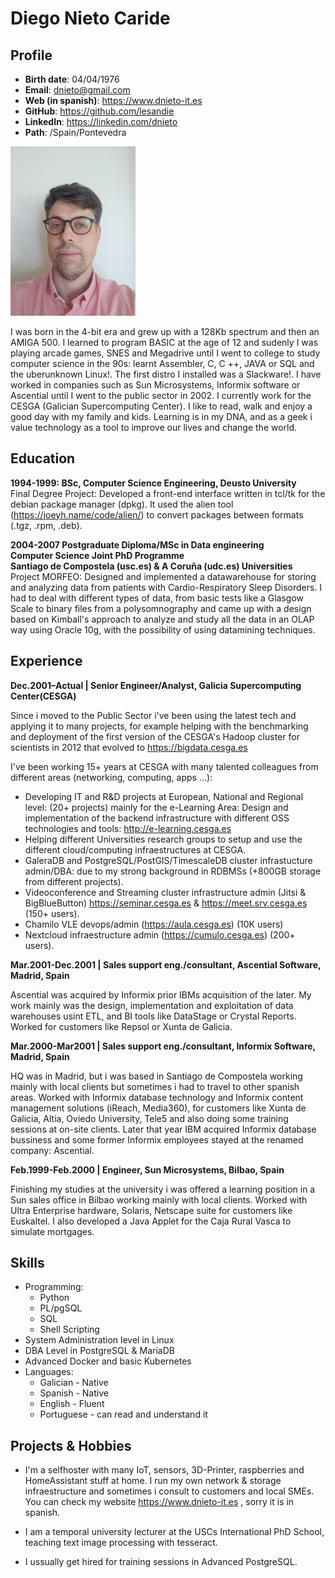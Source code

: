 
# Diego Nieto Caride

## Profile

* **Birth date**: 04/04/1976
* **Email**: dnieto@gmail.com
* **Web (in spanish)**: https://www.dnieto-it.es
* **GitHub**: https://github.com/lesandie
* **LinkedIn**: https://linkedin.com/dnieto
* **Path**: /Spain/Pontevedra

<img src="cv.jpg" alt="cv" width="200"/><br>

I was born in the 4-bit era and grew up with a 128Kb spectrum and then an AMIGA 500. I learned to program BASIC at the age of 12 and sudenly I was playing arcade games, SNES and Megadrive until I went to college to study computer science in the 90s: learnt Assembler, C, C ++, JAVA or SQL and the uberunknown Linux!. The first distro I installed was a Slackware!.
I have worked in companies such as Sun Microsystems, Informix software or Ascential until I went to the public sector in 2002. I currently work for the CESGA (Galician Supercomputing Center).
I like to read, walk and enjoy a good day with my family and kids. Learning is in my DNA, and as a geek i value technology as a tool to improve our lives and change the world.

## Education

**1994-1999: BSc, Computer Science Engineering, Deusto University** <br>
Final Degree Project: Developed a front-end interface written in tcl/tk for the debian package manager (dpkg). It used the alien tool (https://joeyh.name/code/alien/) to convert packages between formats (.tgz, .rpm, .deb). 

**2004-2007 Postgraduate Diploma/MSc in Data engineering** <br>
**Computer Science Joint PhD Programme**<br>
**Santiago de Compostela (usc.es) & A Coruña (udc.es) Universities**<br>
Project MORFEO: Designed and implemented a datawarehouse for storing and analyzing data from patients with Cardio-Respiratory Sleep Disorders. I had to deal with different types of data, from basic tests like a Glasgow Scale to binary files from a polysomnography and came up with a design based on Kimball's approach to analyze and study all the data in an OLAP way using Oracle 10g, with the possibility of using datamining techniques.

## Experience

**Dec.2001–Actual | Senior Engineer/Analyst, Galicia Supercomputing Center(CESGA)**

Since i moved to the Public Sector i've been using the latest tech and applying it to many projects, for example helping with the benchmarking and deployment of the first version of the CESGA's Hadoop cluster for scientists in 2012 that evolved to https://bigdata.cesga.es

I've been working 15+ years at CESGA with many talented colleagues from different areas (networking, computing, apps ...):

* Developing IT and R&D projects at European, National and Regional level: (20+ projects) mainly for the e-Learning Area: Design and implementation of the backend infrastructure with different OSS technologies and tools: http://e-learning.cesga.es
* Helping different Universities research groups to setup and use the different cloud/computing infraestructures at CESGA.
* GaleraDB and PostgreSQL/PostGIS/TimescaleDB cluster infrastucture admin/DBA: due to my strong background in RDBMSs (+800GB storage from different projects).
* Videoconference and Streaming cluster infrastructure admin (Jitsi & BigBlueButton) https://seminar.cesga.es & https://meet.srv.cesga.es (150+ users).
* Chamilo VLE devops/admin (https://aula.cesga.es) (10K users)
* Nextcloud infraestructure admin (https://cumulo.cesga.es) (200+ users).

**Mar.2001-Dec.2001 | Sales support eng./consultant, Ascential Software, Madrid, Spain**

Ascential was acquired by Informix prior IBMs acquisition of the later.
My work mainly was the design, implementation and exploitation of data warehouses usint ETL, and BI tools like DataStage or Crystal Reports. Worked for customers like Repsol or Xunta de Galicia.

**Mar.2000-Mar2001 | Sales support eng./consultant, Informix Software, Madrid, Spain**

HQ was in Madrid, but i was based in Santiago de Compostela working mainly with local clients but sometimes i had to travel to other spanish areas. 
Worked with Informix database technology and Informix content management solutions (iReach, Media360), for customers like Xunta de Galicia, Altia, Oviedo University, Tele5 and also doing some training sessions at on-site clients. Later that year IBM acquired Informix database bussiness and some former Informix employees stayed at the renamed company: Ascential.

**Feb.1999-Feb.2000 | Engineer, Sun Microsystems, Bilbao, Spain**

Finishing my studies at the university i was offered a learning position in a Sun sales office in Bilbao working mainly with local clients.
Worked with Ultra Enterprise hardware, Solaris, Netscape suite for customers like Euskaltel. I also developed a Java Applet for the Caja Rural Vasca to simulate mortgages.

## Skills

* Programming:
  * Python
  * PL/pgSQL
  * SQL
  * Shell Scripting
* System Administration level in Linux
* DBA Level in PostgreSQL & MariaDB
* Advanced Docker and basic Kubernetes
* Languages:
  * Galician - Native
  * Spanish - Native
  * English - Fluent
  * Portuguese - can read and understand it

## Projects & Hobbies

* I'm a selfhoster with many IoT, sensors, 3D-Printer, raspberries and HomeAssistant stuff at home. I run my own network & storage infraestructure and sometimes i consult to customers and local SMEs. You can check my website https://www.dnieto-it.es , sorry it is in spanish.

* I am a temporal university lecturer at the USCs International PhD School, teaching text image processing with tesseract.

* I ussually get hired for training sessions in Advanced PostgreSQL.